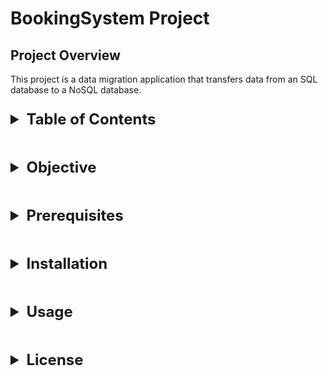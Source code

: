<!-- markdownlint-disable MD033 -->

# BookingSystem Project

## Project Overview

This project is a data migration application that transfers data from an SQL database to a NoSQL database.

<details>
  <summary style="font-size: 1.5rem; font-weight: bold; margin-top: 1em; margin-bottom: 1em;">Table of Contents</summary>
  <ul>
    <li><a href="#project-overview">Project Overview</a></li>
    <li><a href="#objective">Objective</a></li>
    <li><a href="#prerequisites">Prerequisites</a></li>
    <li><a href="#installation">Installation</a>
      <ul>
        <li><a href="#clone-the-project">Clone the Project</a></li>
        <li><a href="#setting-up-environment-files">Setting Up Environment Files</a></li>
        <li><a href="#setting-up-development-environment">Setting Up Development Environment</a></li>
        <li><a href="#setting-up-the-mongodb-replica-set">Setting Up the MongoDB Replica Set</a></li>
        <li><a href="#installation-of-poetry-environment">Installation of Poetry Environment</a></li>
        <li><a href="#data-normalization">Data Normalization</a></li>
        <li><a href="#data-injection">Data Injection</a></li>
        <li><a href="#verify-data">Verify Data</a></li>
        <li><a href="#test-queries">Test Queries</a></li>
      </ul>
    </li>
    <li><a href="#usage">Usage</a></li>
    <li><a href="#license">License</a></li>
  </ul>
</details>

<details>
  <summary style="font-size: 1.5rem; font-weight: bold; margin-top: 1em; margin-bottom: 1em;">Objective</summary>
  <p>This project is an application for migrating data from an SQL database to a NoSQL database.</p>
</details>

<details>
  <summary style="font-size: 1.5rem; font-weight: bold; margin-top: 1em; margin-bottom: 1em;">Prerequisites</summary>
  <ul>
    <li>Docker (Docker-compose)</li>
    <li>make</li>
  </ul>
</details>

<details>
  <summary style="font-size: 1.5rem; font-weight: bold; margin-top: 1em; margin-bottom: 1em;">Installation</summary>

<h3>Clone the Project</h3>
<pre><code>git clone https://github.com/sessaadouni/Bookingsystem.git
cd Bookingsystem
</code></pre>

<h3>Setting Up Environment Files</h3>
<pre><code>cp .docker/mongo/.env.mongo.example .docker/mongo/.env.mongo
cp .docker/redis/.env.redis.example .docker/redis/.env.redis
cp .env.example .env
</code></pre>

Change the values of the environment variables in the .env.\* files to match your configuration.

<h3>Setting Up Development Environment</h3>
<pre><code>make compose-up
</code></pre>

<h3>Setting Up the MongoDB Replica Set</h3>
<pre><code>make replica-init
</code></pre>

<h3>Installation of Poetry Environment</h3>
<pre><code>make install-poetry
</code></pre>

<h3>Data Normalization</h3>
<pre><code>make denormalize
</code></pre>

<h3>Data Injection</h3>
<pre><code>make inject-redis
make inject-mongo
</code></pre>

<h3>Verify Data</h3>

> For Redis:

<pre><code>make redis-cli

# Replace "Database password" with the actual password
> AUTH "Database password"
> KEYS *
> QUIT [ou Ctrl+C]
</code></pre>

> For Mongo:

<pre><code>make mongo-shell

> show dbs
> use BookingSystemDB
> db.clients.find()
> db.vols.find()
> db.reservations.find()
> quit() [Or Ctrl+C]
</code></pre>

<h3>Test Queries</h3>
<pre><code>make python file=src/api/request_json.py
make python file=src/api/request_redis.py
make python file=src/api/request_mongo.py
</code></pre>

<h3>Test Big Data</h3>
Inject fake data into MongoDB and Redis.
<pre><code>make python file=src/scripts/fake_data.py</code></pre>
Test queries with big data.
<pre><code>
make python file=src/api/req_mongo.py
make python file=src/api/request_redis.py
make python file=src/api/request_mongo.py
</code></pre>

</details>

<details>
  <summary style="font-size: 1.5rem; font-weight: bold; margin-top: 1em; margin-bottom: 1em;">Usage</summary>
  <p>The primary use case for this project is to migrate data from an SQL database to a NoSQL database. The following steps outline the process:</p>
  <ol>
    <li>Data normalization: This involves converting the data from the SQL database to a format that is easier to work with in the NoSQL database.</li>
    <li>Data injection: This involves inserting the normalized data into the NoSQL database.</li>
    <li>Querying the data: This involves querying the data in the NoSQL database using the API.</li>
    <li>Checking Performance: This involves measuring the performance of the data migration process.</li>
  </ol>
</details>

<details>
  <summary style="font-size: 1.5rem; font-weight: bold; margin-top: 1em; margin-bottom: 1em;">License</summary>
  <p>This project is licensed under the MIT License. See the <a href="LICENSE">LICENSE</a> file for more information.</p>
</details>
<!-- markdownlint-enable MD037 -->
